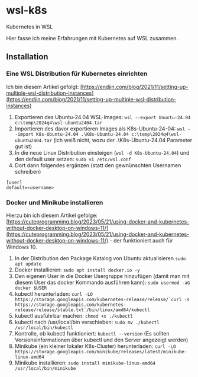 # wsl-k8s
Kubernetes in WSL

Hier fasse ich meine Erfahrungen mit Kubernetes auf WSL zusammen.

## Installation

### Eine WSL Distribution für Kubernetes einrichten

Ich bin diesem Artikel gefolgt: [https://endjin.com/blog/2021/11/setting-up-multiple-wsl-distribution-instances](https://endjin.com/blog/2021/11/setting-up-multiple-wsl-distribution-instances)

1. Exportieren des Ubuntu-24.04 WSL-Images: ``wsl --export Ununtu-24.04 c:\temp\2024q4\wsl-ubuntu2404.tar``
2. Importieren des davor exportieren Images als K8s-Ubuntu-24-04: ``wsl --import K8s-Ubuntu-24.04 .\K8s-Ubuntu-24.04 c:\temp\2024q4\wsl-ubuntu2404.tar`` (ich weiß nicht, wozu der .\K8s-Ubuntu-24.04 Parameter gut ist)
3. In die neue Linux Distribution einsteigen (``wsl -d K8s-Ubuntu-24.04``) und den default user setzen: ``sudo vi /etc/wsl.conf``
4. Dort dann folgendes ergänzen (statt <username> den gewnünschten Usernamen schreiben)
```
[user]
default=<username>
```

### Docker und Minikube installieren

Hierzu bin ich diesem Artikel gefolge: [https://cuteprogramming.blog/2023/05/21/using-docker-and-kubernetes-without-docker-desktop-on-windows-11/](https://cuteprogramming.blog/2023/05/21/using-docker-and-kubernetes-without-docker-desktop-on-windows-11/) - der funktioniert auch für Windows 10.

1. In der Distribution den Package Katalog von Ubuntu aktualisieren ``sudo apt update``
2. Docker installieren: ``sudo apt install docker.io -y``
3. Den eigenen User in die Docker Usergruppe hinzufügen (damit man mit diesem User das docker Kommando ausführen kann): ``sudo usermod -aG docker $USER``
4. kubectl herunterladen: ``curl -LO https://storage.googleapis.com/kubernetes-release/release/`curl -s https://storage.googleapis.com/kubernetes-release/release/stable.txt`/bin/linux/amd64/kubectl``
5. kubectl ausführbar machen: ``chmod +x ./kubectl``
6. kubectl nach /usr/local/bin verschieben:  ``sudo mv ./kubectl /usr/local/bin/kubectl``
7. Kontrolle, ob kubectl funktioniert: ``kubectl --version`` (Es sollten Versionsinformationen über kubectl und den Server angezeigt werden) 
8. Minikube (ein kleiner lokaler K8s-Cluster) herunterladen: ``curl -LO https://storage.googleapis.com/minikube/releases/latest/minikube-linux-amd64``
9. Minikube installieren: ``sudo install minikube-linux-amd64 /usr/local/bin/minikube``

  
